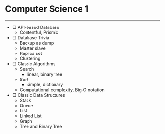 # Computer Science 1

---

- ▢ API-based Database
  - Contentful, Prismic
- ▢ Database Trivia
  - Backup as dump
  - Master slave
  - Replica set
  - Clustering
- ▢ Classic Algorithms
  - Search
    - linear, binary tree
  - Sort
    - simple, dictionary
  - Computational complexity, Big-O notation
- ▢ Classic Data Structures
  - Stack
  - Queue
  - List
  - Linked List
  - Graph
  - Tree and Binary Tree
